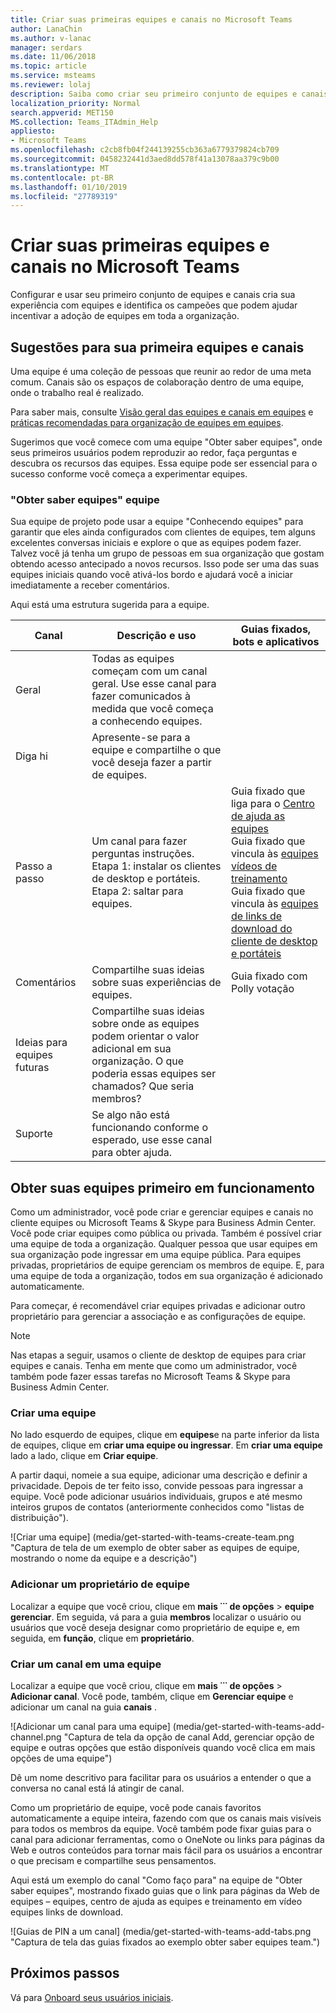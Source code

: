 ```yaml
---
title: Criar suas primeiras equipes e canais no Microsoft Teams
author: LanaChin
ms.author: v-lanac
manager: serdars
ms.date: 11/06/2018
ms.topic: article
ms.service: msteams
ms.reviewer: lolaj
description: Saiba como criar seu primeiro conjunto de equipes e canais no Microsoft Teams.
localization_priority: Normal
search.appverid: MET150
MS.collection: Teams_ITAdmin_Help
appliesto:
- Microsoft Teams
ms.openlocfilehash: c2cb8fb04f244139255cb363a6779379824cb709
ms.sourcegitcommit: 0458232441d3aed8dd578f41a13078aa379c9b00
ms.translationtype: MT
ms.contentlocale: pt-BR
ms.lasthandoff: 01/10/2019
ms.locfileid: "27789319"
---
```

# <a name="create-your-first-teams-and-channels-in-microsoft-teams"></a>Criar suas primeiras equipes e canais no Microsoft Teams

Configurar e usar seu primeiro conjunto de equipes e canais cria sua experiência com equipes e identifica os campeões que podem ajudar incentivar a adoção de equipes em toda a organização. 

## <a name="suggestions-for-your-first-teams-and-channels"></a>Sugestões para sua primeira equipes e canais

 Uma equipe é uma coleção de pessoas que reunir ao redor de uma meta comum. Canais são os espaços de colaboração dentro de uma equipe, onde o trabalho real é realizado. 

Para saber mais, consulte [Visão geral das equipes e canais em equipes](teams-channels-overview.md) e [práticas recomendadas para organização de equipes em equipes](best-practices-organizing.md).

 Sugerimos que você comece com uma equipe "Obter saber equipes", onde seus primeiros usuários podem reproduzir ao redor, faça perguntas e descubra os recursos das equipes. Essa equipe pode ser essencial para o sucesso conforme você começa a experimentar equipes. 

### <a name="get-to-know-teams-team"></a>"Obter saber equipes" equipe
Sua equipe de projeto pode usar a equipe "Conhecendo equipes" para garantir que eles ainda configurados com clientes de equipes, tem alguns excelentes conversas iniciais e explore o que as equipes podem fazer. Talvez você já tenha um grupo de pessoas em sua organização que gostam obtendo acesso antecipado a novos recursos. Isso pode ser uma das suas equipes iniciais quando você ativá-los bordo e ajudará você a iniciar imediatamente a receber comentários.

Aqui está uma estrutura sugerida para a equipe.

| Canal | Descrição e uso | Guias fixados, bots e aplicativos |
| ------------ | -------------------- | -------------------- |
| Geral | Todas as equipes começam com um canal geral. Use esse canal para fazer comunicados à medida que você começa a conhecendo equipes. |  |
| Diga hi | Apresente-se para a equipe e compartilhe o que você deseja fazer a partir de equipes. |  |
| Passo a passo | Um canal para fazer perguntas instruções.</br>Etapa 1: instalar os clientes de desktop e portáteis.</br>Etapa 2: saltar para equipes.| Guia fixado que liga para o [Centro de ajuda as equipes](https://support.office.com/teams)</br>Guia fixado que vincula às [equipes vídeos de treinamento](https://support.office.com/article/microsoft-teams-video-training-4f108e54-240b-4351-8084-b1089f0d21d7)</br>Guia fixado que vincula às [equipes de links de download do cliente de desktop e portáteis](https://teams.microsoft.com/downloads) |
| Comentários | Compartilhe suas ideias sobre suas experiências de equipes. | Guia fixado com Polly votação|
| Ideias para equipes futuras | Compartilhe suas ideias sobre onde as equipes podem orientar o valor adicional em sua organização. O que poderia essas equipes ser chamados? Que seria membros? ||
| Suporte | Se algo não está funcionando conforme o esperado, use esse canal para obter ajuda. ||

## <a name="get-your-first-teams-up-and-running"></a>Obter suas equipes primeiro em funcionamento
Como um administrador, você pode criar e gerenciar equipes e canais no cliente equipes ou Microsoft Teams & Skype para Business Admin Center. Você pode criar equipes como pública ou privada. Também é possível criar uma equipe de toda a organização. Qualquer pessoa que usar equipes em sua organização pode ingressar em uma equipe pública. Para equipes privadas, proprietários de equipe gerenciam os membros de equipe. E, para uma equipe de toda a organização, todos em sua organização é adicionado automaticamente. 

Para começar, é recomendável criar equipes privadas e adicionar outro proprietário para gerenciar a associação e as configurações de equipe. 

> [!NOTE]
> Nas etapas a seguir, usamos o cliente de desktop de equipes para criar equipes e canais. Tenha em mente que como um administrador, você também pode fazer essas tarefas no Microsoft Teams & Skype para Business Admin Center.

### <a name="create-a-team"></a>Criar uma equipe

No lado esquerdo de equipes, clique em **equipes**e na parte inferior da lista de equipes, clique em **criar uma equipe ou ingressar**. Em **criar uma equipe** lado a lado, clique em **Criar equipe**.

A partir daqui, nomeie a sua equipe, adicionar uma descrição e definir a privacidade. Depois de ter feito isso, convide pessoas para ingressar a equipe. Você pode adicionar usuários individuais, grupos e até mesmo inteiros grupos de contatos (anteriormente conhecidos como "listas de distribuição"). 

![Criar uma equipe] (media/get-started-with-teams-create-team.png "Captura de tela de um exemplo de obter saber as equipes de equipe, mostrando o nome da equipe e a descrição") 

### <a name="add-a-team-owner"></a>Adicionar um proprietário de equipe
Localizar a equipe que você criou, clique em **mais ˙˙˙ de opções** > **equipe gerenciar**. Em seguida, vá para a guia **membros** localizar o usuário ou usuários que você deseja designar como proprietário de equipe e, em seguida, em **função**, clique em **proprietário**.

### <a name="create-a-channel-in-a-team"></a>Criar um canal em uma equipe
Localizar a equipe que você criou, clique em **mais ˙˙˙ de opções** > **Adicionar canal**. Você pode, também, clique em **Gerenciar equipe** e adicionar um canal na guia **canais** . 

![Adicionar um canal para uma equipe] (media/get-started-with-teams-add-channel.png "Captura de tela da opção de canal Add, gerenciar opção de equipe e outras opções que estão disponíveis quando você clica em mais opções de uma equipe") 

Dê um nome descritivo para facilitar para os usuários a entender o que a conversa no canal está lá atingir de canal. 

Como um proprietário de equipe, você pode canais favoritos automaticamente a equipe inteira, fazendo com que os canais mais visíveis para todos os membros da equipe. Você também pode fixar guias para o canal para adicionar ferramentas, como o OneNote ou links para páginas da Web e outros conteúdos para tornar mais fácil para os usuários a encontrar o que precisam e compartilhe seus pensamentos.  

Aqui está um exemplo do canal "Como faço para" na equipe de "Obter saber equipes", mostrando fixado guias que o link para páginas da Web de equipes &ndash; equipes, centro de ajuda as equipes e treinamento em vídeo equipes links de download. 

![Guias de PIN a um canal] (media/get-started-with-teams-add-tabs.png "Captura de tela das guias fixados ao exemplo obter saber equipes team.") 

## <a name="next-steps"></a>Próximos passos
Vá para [Onboard seus usuários iniciais](get-started-with-teams-onboard-early-adopters.md).

